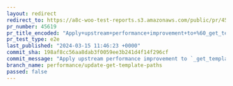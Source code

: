 ```yaml
---
layout: redirect
redirect_to: https://a8c-woo-test-reports.s3.amazonaws.com/public/pr/45619/e2e/index.html
pr_number: 45619
pr_title_encoded: "Apply+upstream+performance+improvement+to+%60_get_templates_paths%60"
pr_test_type: e2e
last_published: "2024-03-15 11:46:23 +0000"
commit_sha: 198af8cc56aa8dab3f0059ee3b241d4f14f296cf
commit_message: "Apply upstream performance improvement to `_get_templates_paths`"
branch_name: performance/update-get-template-paths
passed: false
---
```

